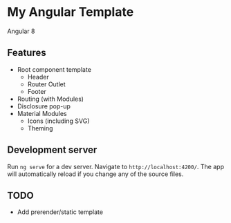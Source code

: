 # My Angular Template

Angular 8

## Features
- Root component template
    - Header
    - Router Outlet
    - Footer
- Routing (with Modules)
- Disclosure pop-up
- Material Modules
    - Icons (including SVG)
    - Theming

## Development server

Run `ng serve` for a dev server. Navigate to `http://localhost:4200/`. The app will automatically reload if you change any of the source files.


## TODO

- Add prerender/static template
